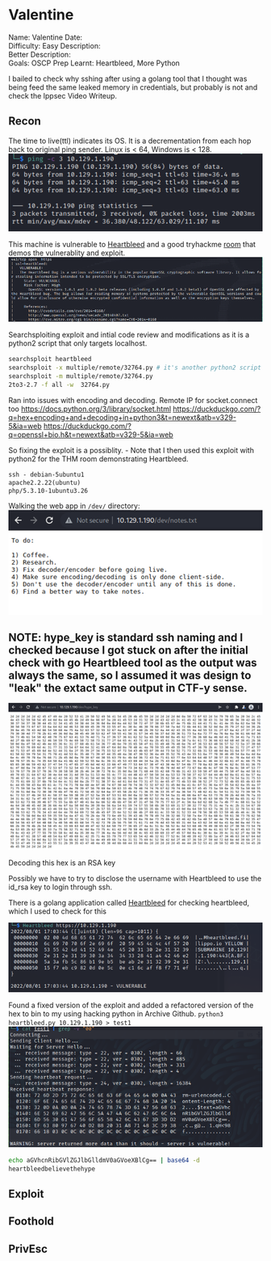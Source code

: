 # Valentine 
Name: Valentine
Date:  
Difficulty:  Easy
Description:  
Better Description:  
Goals:  OSCP Prep
Learnt: Heartbleed, More Python

I bailed to check why sshing after using a golang tool that I thought was being feed the same leaked memory in credentials, but probably is not and check the Ippsec Video Writeup.

## Recon
The time to live(ttl) indicates its OS. It is a decrementation from each hop back to original ping sender. Linux is < 64, Windows is < 128.
![ping](Screenshots/ping.png)

This machine is vulnerable to [Heartbleed](https://heartbleed.com/) and a good tryhackme [room](https://tryhackme.com/room/heartbleed) that demos the vulnerablity and exploit.
![nmapvuln](Screenshots/heartbleed-nmap.png)

Searchsploiting exploit and intial code review and modifications as it is a python2 script that only targets localhost.
```bash
searchsploit heartbleed
searchsploit -x multiple/remote/32764.py # it's another python2 script
searchsploit -m multiple/remote/32764.py
2to3-2.7 -f all -w  32764.py
```

Ran into issues with encoding and decoding. Remote IP for socket.connect too
 https://docs.python.org/3/library/socket.html
 https://duckduckgo.com/?q=hex+encoding+and+decoding+in+python3&t=newext&atb=v329-5&ia=web
https://duckduckgo.com/?q=openssl+bio.h&t=newext&atb=v329-5&ia=web

So fixing the exploit is a possiblity. - Note that I then used this exploit with python2 for the THM room demonstrating Heartbleed.

```
ssh - debian-5ubuntu1
apache2.2.22(ubuntu)
php/5.3.10-1ubuntu3.26
```

Walking the web app in `/dev/` directory:
![notes](Screenshots/notes.png)

## NOTE: hype_key is standard ssh naming and I checked because I got stuck on after the initial check with go Heartbleed tool as the output was always the same, so I assumed it was design to "leak" the extact same output  in CTF-y sense.
![hypekey](Screenshots/hypekey.png)

Decoding this hex is an RSA key

Possibly we have to try to disclose the username with Heartbleed to use the id_rsa key to login through ssh.

There is a golang application called [Heartbleed](https://github.com/FiloSottile/Heartbleed) for checking heartbleed, which I used to check for this

![hb](Screenshots/heartbleeddotgo.png)

Found a fixed version of the exploit and added a refactored version of the hex to bin to my using hacking python in Archive Github. 
`python3 heartbleed.py 10.129.1.190 > test1`
![grepv](Screenshots/grepv.png)

```bash
echo aGVhcnRibGVlZGJlbGlldmV0aGVoeXBlCg== | base64 -d
heartbleedbelievethehype
```

## Exploit

## Foothold

## PrivEsc

      
